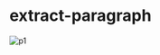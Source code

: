 # extract-paragraph

![p1](https://user-images.githubusercontent.com/126394589/227563785-7041ef4b-a033-4469-86d9-8171286b6f55.PNG)
